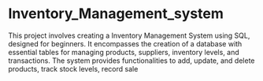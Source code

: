 # Inventory_Management_system
This project involves creating a Inventory Management System using SQL, designed for beginners. It encompasses the creation of a database with essential tables for managing products, suppliers, inventory levels, and transactions. The system provides functionalities to add, update, and delete products, track stock levels, record sale
